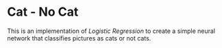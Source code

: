 # Cat - No Cat

This is an implementation of _Logistic Regression_ to create a simple neural network that classifies pictures as cats or not cats. 
